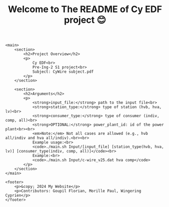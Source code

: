 <!DOCTYPE html>
<html lang="en">
<head>
    <meta charset="UTF-8">
    <meta name="viewport" content="width=device-width, initial-scale=1.0">
    <title>Cy EDF Project</title>
</head>
<body>
    <header>
        <h1>Welcome to The README of Cy EDF project 😊</h1>
    </header>
    
    <main>
        <section>
            <h2>Project Overview</h2>
            <p>
                Cy EDF<br>
                Pre-Ing-2 S1 project<br>
                Subject: CyWire subject.pdf
            </p>
        </section>

        <section>
            <h2>Arguments</h2>
            <p>
                <strong>input_file:</strong> path to the input file<br>
                <strong>station_type:</strong> type of station (hvb, hva, lv)<br>
                <strong>consumer_type:</strong> type of consumer (indiv, comp, all)<br>
                <strong>OPTIONAL:</strong> power_plant_id: id of the power plant<br><br>
                <em>Note:</em> Not all cases are allowed (e.g., hvb all/indiv and hva all/indiv).<br><br>
                Example usage:<br>
                <code>./main.sh Input/[input_file] [station_type(hvb, hva, lv)] [consumer_type(indiv, comp, all)]</code><br>
                Example:<br>
                <code>./main.sh Input/c-wire_v25.dat hva comp</code>
            </p>
        </section>
    </main>

    <footer>
        <p>&copy; 2024 My Website</p>
        <p>Contributors: Goupil Florian, Morille Paul, Wingering Cyprien</p>
    </footer>
</body>
</html>
